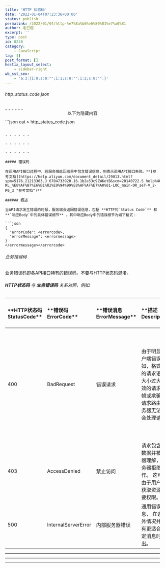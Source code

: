 ```yaml
---
title: 'HTTP 状态码'
date: '2022-01-04T07:23:36+00:00'
status: publish
permalink: /2022/01/04/http-%e7%8a%b6%e6%80%81%e7%a0%81
author: 毛巳煜
excerpt: ''
type: post
id: 8230
category:
    - JavaScript
tag: []
post_format: []
hestia_layout_select:
    - sidebar-right
wb_sst_seo:
    - 'a:3:{i:0;s:0:"";i:1;s:0:"";i:2;s:0:"";}'
---
```

###### http\_status\_code.json

<div style="overflow:hidden; clear:both; width: 100%; height: 40px; position: relative;">- - - - - -

 <span style="position: absolute;top: 50%;left: 50%; transform: translate(-50%, -50%); background-color: white;">以下为隐藏内容</span> </div> ```json
cat > http_status_code.json 
```

- - - - - -

- - - - - -

- - - - - -

##### 错误码

在调用API接口过程中，若服务端返回结果中包含错误信息，则表示调用API接口失败。**[参考文档](https://help.aliyun.com/document_detail/29013.html?spm=5176.21213303.J_6704733920.16.1b2a53c9ZWKetB&scm=20140722.S_help%40%40%E6%96%87%E6%A1%A3%40%4029013._.ID_help%40%40%E6%96%87%E6%A1%A3%40%4029013-RL_%E8%AF%B7%E6%B1%82%E9%94%99%E8%AF%AF%E7%A0%81-LOC_main-OR_ser-V_2-P0_3 "参考文档")**

###### 概述

当API请求发生错误的时候，服务端会返回错误信息，包括 **HTTP的`Status Code`** 和 **`响应Body`中的具体错误细节** 。其中响应Body中的错误细节为如下格式：

```json
{
  "errorCode": <errorcode>,
  "errorMessage": <errormessage>
}
</errormessage></errorcode>
```

###### 业务错误码

业务错误码即各API接口特有的错误码。不要与HTTP状态码混淆。

###### **HTTP状态码** 与 **业务错误码** 关系对照，例如:

<table><thead><tr><th align="left">**HTTP状态码StatusCode**</th><th align="left">**错误码  
ErrorCode**</th><th align="left">**错误消息  
ErrorMessage**</th><th align="left">**描述  
Description**</th><th align="left">**处理建议**</th></tr></thead><tbody><tr><td align="left">400</td><td align="left">BadRequest</td><td align="left">错误请求</td><td align="left">由于明显的客户端错误  
（例如，格式错误的请求语法、大小过大、无效的请求消息帧或欺骗性的请求路由），  
服务器无法或不会处理请求。</td><td align="left">通常是由业务设计引发的异常，建议从业务处理方面排查问题原因</td></tr><tr><td align="left">403</td><td align="left">AccessDenied</td><td align="left">禁止访问</td><td align="left">请求包含有效数据并被服务器理解，但服务器拒绝操作。  
这可能是由于用户没有获取资源的必要权限。</td><td align="left">联系管理员申请权限</td></tr><tr><td align="left">500</td><td align="left">InternalServerError</td><td align="left">内部服务器错误</td><td align="left">通用错误消息，  
在遇到意外情况并且没有更适合的特定消息时给出。</td><td align="left">建议排查服务器端程序Bug</td></tr></tbody></table>

- - - - - -

- - - - - -

- - - - - -